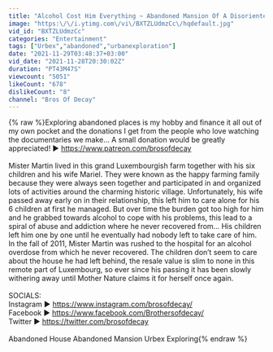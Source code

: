 ```yaml
---
title: "Alcohol Cost Him Everything ~ Abandoned Mansion Of A Disoriented Farmer"
image: "https:\/\/i.ytimg.com\/vi\/BXTZLUdmzCc\/hqdefault.jpg"
vid_id: "BXTZLUdmzCc"
categories: "Entertainment"
tags: ["Urbex","abandoned","urbanexploration"]
date: "2021-11-29T03:48:37+03:00"
vid_date: "2021-11-28T20:30:02Z"
duration: "PT43M47S"
viewcount: "5051"
likeCount: "678"
dislikeCount: "8"
channel: "Bros Of Decay"
---
```

{% raw %}Exploring abandoned places is my hobby and finance it all out of my own pocket and the donations I get from the people who love watching the documentaries we make... A small donation would be greatly appreciated! ► <a rel="nofollow" target="blank" href="https://www.patreon.com/brosofdecay">https://www.patreon.com/brosofdecay</a><br /><br />Mister Martin lived in this grand Luxembourgish farm together with his six children and his wife Mariel. They were known as the happy farming family because they were always seen together and participated in and organized lots of activities around the charming historic village. Unfortunately, his wife passed away early on in their relationship, this left him to care alone for his 6 children at first he managed. But over time the burden got too high for him and he grabbed towards alcohol to cope with his problems, this lead to a spiral of abuse and addiction where he never recovered from… His children left him one by one until he eventually had nobody left to take care of him. In the fall of 2011, Mister Martin was rushed to the hospital for an alcohol overdose from which he never recovered. The children don’t seem to care about the house he had left behind, the resale value is slim to none in this remote part of Luxembourg, so ever since his passing it has been slowly withering away until Mother Nature claims it for herself once again. <br /><br />SOCIALS:<br />Instagram ► <a rel="nofollow" target="blank" href="https://www.instagram.com/brosofdecay/">https://www.instagram.com/brosofdecay/</a><br />Facebook ► <a rel="nofollow" target="blank" href="https://www.facebook.com/Brothersofdecay/">https://www.facebook.com/Brothersofdecay/</a><br />Twitter ► <a rel="nofollow" target="blank" href="https://twitter.com/brosofdecay">https://twitter.com/brosofdecay</a><br /><br />Abandoned House Abandoned Mansion Urbex Exploring{% endraw %}
